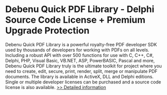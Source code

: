 # Debenu Quick PDF Library - Delphi Source Code License + Premium Upgrade Protection
Debenu Quick PDF Library is a powerful royalty-free PDF developer SDK used by thousands of developers for working with PDFs on all levels. Including a robust API with over 500 functions for use with C, C++, C#, Delphi, PHP, Visual Basic, VB.NET, ASP, PowerBASIC, Pascal and more, Debenu Quick PDF Library truly is the ultimate toolkit for project where you need to create, edit, secure, print, render, split, merge or manipulate PDF documents. The library is available in ActiveX, DLL and Delphi editions. Single or multiple developer licenses can be purchased and a source code license is also available.
[>> Detailed information](https://secure.shareit.com/shareit/product.html?productid=300321215&affiliateid=200057808)
